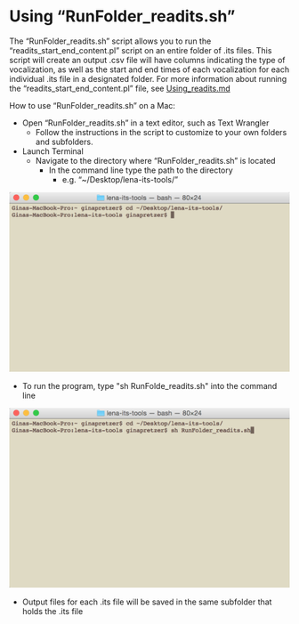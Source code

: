 # Using “RunFolder\_readits.sh” #

The “RunFolder\_readits.sh” script allows you to run the “readits\_start\_end\_content.pl” script on an entire folder of .its files. This script will create an output .csv file will have columns indicating the type of vocalization, as well as the start and end times of each vocalization for each individual .its file in a designated folder. 
For more information about running the “readits\_start\_end\_content.pl” file, see [Using_readits.md](https://github.com/HomeBankCode/lena-its-tools/blob/master/Documentation/Using\_readits.md "Title")

How to use “RunFolder_readits.sh” on a Mac:

* Open “RunFolder_readits.sh” in a text editor, such as Text Wrangler
  * Follow the instructions in the script to customize to your own folders and subfolders.
* Launch Terminal
  * Navigate to the directory where “RunFolder\_readits.sh” is located
    * In the command line type the path to the directory
      * e.g. “~/Desktop/lena-its-tools/”

![alt text](https://github.com/gpretzer/DocumentationPics/blob/master/RunFolder_readits_Pic1.jpg "Title")

  * To run the program, type "sh RunFolde_readits.sh" into the command line
 
 ![alt text](https://github.com/gpretzer/DocumentationPics/blob/master/RunFolder_readits_Pic2.jpg "Title")
 
* Output files for each .its file will be saved in the same subfolder that holds the .its file 